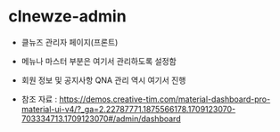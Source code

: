 # clnewze-admin

- 클뉴즈 관리자 페이지(프론트)
- 메뉴나 마스터 부분은 여기서 관리하도록 설정함
- 회원 정보 및 공지사항 QNA 관리 역시 여기서 진행

- 참조 자료 : https://demos.creative-tim.com/material-dashboard-pro-material-ui-v4/?_ga=2.22787771.1875566178.1709123070-703334713.1709123070#/admin/dashboard